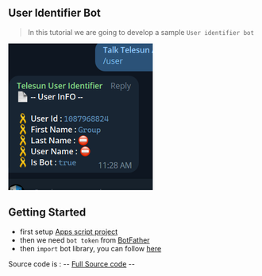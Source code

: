 ## User Identifier Bot

> In this tutorial we are going to develop a sample `User identifier bot`

![Result](../../assets/example/useridentifier.png)

## Getting Started

- first setup [Apps script project](https://github.com/abdiu34567/telesun.js/blob/main/Getting%20Started%20With%20App%20Script.md)
- then we need `bot token` from [BotFather](https://t.me/BotFather)
- then `import` bot library, you can follow [here](https://github.com/abdiu34567/telesun.js/blob/main/ImportingLib.md)

Source code is : -- [Full Source code](https://script.google.com/home/projects/116d3_nxHpQHONHDVEZrUohD7s0Ur48XinkbGBu0Zc4yPLdWRXmN20TWb/edit) --
